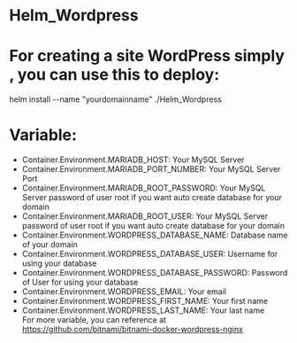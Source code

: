 # Helm_Wordpress
# For creating a site WordPress simply , you can use this to deploy:  
helm install  --name "yourdomainname" ./Helm_Wordpress  
# Variable:  
- Container.Environment.MARIADB_HOST: Your MySQL Server  
- Container.Environment.MARIADB_PORT_NUMBER: Your MySQL Server Port  
- Container.Environment.MARIADB_ROOT_PASSWORD: Your MySQL Server password of user root if you want auto create database for your domain  
- Container.Environment.MARIADB_ROOT_USER: Your MySQL Server password of user root if you want auto create database for your domain     
- Container.Environment.WORDPRESS_DATABASE_NAME: Database name of your domain  
- Container.Environment.WORDPRESS_DATABASE_USER: Username for using your database  
- Container.Environment.WORDPRESS_DATABASE_PASSWORD: Password of User for using your database     
- Container.Environment.WORDPRESS_EMAIL: Your email    
- Container.Environment.WORDPRESS_FIRST_NAME: Your first name    
- Container.Environment.WORDPRESS_LAST_NAME: Your last name  
For more variable, you can reference at https://github.com/bitnami/bitnami-docker-wordpress-nginx
